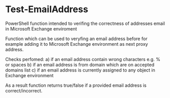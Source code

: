 # Test-EmailAddress
PowerShell function intended to verifing the correctness of addresses email in Microsoft Exchange enviroment

Function which can be used to veryfing an email address before for example adding it to Microsoft Exchange environment as next proxy address. 

Checks perfomed: 
a) if an email address contain wrong characters e.g. % or spaces
b) if an email address is from domain which are on accepted domains list
c) if an email address is currently assigned to any object in Exchange environment

As a result function returns true/false if a provided email address is correct/incorrect.
